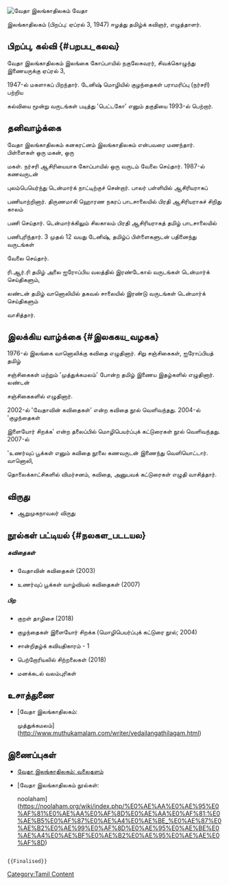 ![வேதா இலங்காதிலகம் ](வேதா_இலங்காதிலகம்_.webp "வேதா இலங்காதிலகம் ") வேதா
இலங்காதிலகம் (பிறப்பு: ஏப்ரல் 3, 1947) ஈழத்து தமிழ்க் கவிஞர், எழுத்தாளர்.

## பிறப்பு, கல்வி {#பறபப_கலவ}

வேதா இலங்காதிலகம் இலங்கை கோப்பாயில் நகுலேசுவரர், சிவக்கொழுந்து இணையருக்கு ஏப்ரல் 3,
1947-ல் மகளாகப் பிறந்தார். டேனிஷ் மொழியில் குழந்தைகள் பராமரிப்பு (நர்சரி) பற்றிய
கல்வியை மூன்று வருடங்கள் படித்து 'பெட்டகோ' எனும் தகுதியை 1993-ல் பெற்றார்.

## தனிவாழ்க்கை

வேதா இலங்காதிலகம் கனகரட்னம் இலங்காதிலகம் என்பவரை மணந்தார். பிள்ளைகள் ஒரு மகன், ஒரு
மகள். நர்சரி ஆசிரியையாக கோப்பாயில் ஒரு வருடம் வேலை செய்தார். 1987-ல் கணவருடன்
புலம்பெயெர்ந்து டென்மார்க் நாட்டிற்குச் சென்றார். பாலர் பள்ளியில் ஆசிரியராகப்
பணியாற்றினார். திருணமாகி ஹொரண நகரப் பாடசாலையில் பிரதி ஆசிரியராகச் சிறிது காலம்
பணி செய்தார். டென்மார்க்கிலும் சிலகாலம் பிரதி ஆசிரியராகத் தமிழ் பாடசாலையில்
பணிபுரிந்தார். 3 முதல் 12 வயது டேனிஷ், தமிழ்ப் பிள்ளைகளுடன் பதினைந்து வருடங்கள்
வேலை செய்தார்.

ரி.ஆர்.ரி தமிழ் அலை ஐரோப்பிய வலத்தில் இரண்டேகால் வருடங்கள் டென்மார்க் செய்திகளும்,
லண்டன் தமிழ் வானொலியில் தகவல் சாலையில் இரண்டு வருடங்கள் டென்மார்க் செய்திகளும்
வாசித்தார்.

## இலக்கிய வாழ்க்கை {#இலககய_வழகக}

1976-ல் இலங்கை வானொலிக்கு கவிதை எழுதினார். சிறு சஞ்சிகைகள், ஐரோப்பியத் தமிழ்
சஞ்சிகைகள் மற்றும் \'முத்துக்கமலம்\' போன்ற தமிழ் இணைய இதழ்களில் எழுதினார். லண்டன்
சஞ்சிகைகளில் எழுதினார்.

2002-ல் 'வேதாவின் கவிதைகள்' என்ற கவிதை நூல் வெளிவந்தது. 2004-ல் 'குழந்தைகள்
இளையோர் சிறக்க' என்ற தலைப்பில் மொழிபெயர்ப்புக் கட்டுரைகள் நூல் வெளிவந்தது. 2007-ல்
'உணர்வுப் பூக்கள் எனும் கவிதை நூலை கணவருடன் இணைந்து வெளியொட்டார். வானொலி,
தொலைக்காட்சிகளில் விமர்சனம், கவிதை, அனுபவக் கட்டுரைகள் எழுதி வாசித்தார்.

## விருது

-   ஆறுமுகநாவலர் விருது

## நூல்கள் பட்டியல் {#நலகள_படடயல}

##### கவிதைகள்

-   வேதாவின் கவிதைகள் (2003)
-   உணர்வுப் பூக்கள் வாழ்வியல் கவிதைகள் (2007)

##### பிற

-   குறள் தாழிசை (2018)
-   குழந்தைகள் இளையோர் சிறக்க (மொழிபெயர்ப்புக் கட்டுரை நூல்; 2004)
-   சான்றிதழ்க் கவியதிகாரம் - 1
-   பெற்றோரியலில் சிற்றலைகள் (2018)
-   மனக்கடல் வலம்புரிகள்

## உசாத்துணை

-   [வேதா இலங்காதிலகம்:
    முத்துக்கமலம்](http://www.muthukamalam.com/writer/vedailangathilagam.html)

## இணைப்புகள்

-   [வேதா இலங்காதிலகம்: வலைதளம்](https://kovaikkavi.wordpress.com/about/)
-   [வேதா இலங்காதிலகம் நூல்கள்:
    noolaham](https://noolaham.org/wiki/index.php/%E0%AE%AA%E0%AE%95%E0%AF%81%E0%AE%AA%E0%AF%8D%E0%AE%AA%E0%AF%81:%E0%AE%B5%E0%AF%87%E0%AE%A4%E0%AE%BE_%E0%AE%87%E0%AE%B2%E0%AE%99%E0%AF%8D%E0%AE%95%E0%AE%BE%E0%AE%A4%E0%AE%BF%E0%AE%B2%E0%AE%95%E0%AE%AE%E0%AF%8D)

```{=mediawiki}
{{Finalised}}
```
[Category:Tamil Content](Category:Tamil_Content "wikilink")
